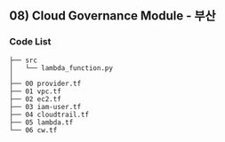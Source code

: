 ## 08) Cloud Governance Module - 부산
### Code List
```shell
├── src
│   └── lambda_function.py
│
├── 00 provider.tf
├── 01 vpc.tf
├── 02 ec2.tf
├── 03 iam-user.tf
├── 04 cloudtrail.tf
├── 05 lambda.tf
└── 06 cw.tf
```